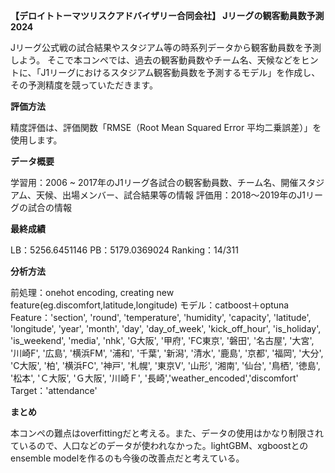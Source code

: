 **【デロイトトーマツリスクアドバイザリー合同会社】 Jリーグの観客動員数予測 2024**

Jリーグ公式戦の試合結果やスタジアム等の時系列データから観客動員数を予測しよう。
そこで本コンペでは、過去の観客動員数やチーム名、天候などをヒントに、「J1リーグにおけるスタジアム観客動員数を予測するモデル」を作成し、その予測精度を競っていただきます。

**評価方法**

精度評価は、評価関数「RMSE（Root Mean Squared Error 平均二乗誤差）」を使用します。

**データ概要**

学習用：2006 ~ 2017年のJ1リーグ各試合の観客動員数、チーム名、開催スタジアム、天候、出場メンバー、試合結果等の情報
評価用：2018～2019年のJ1リーグの試合の情報

**最終成績**

LB：5256.6451146
PB：5179.0369024
Ranking：14/311

**分析方法**

前処理：onehot encoding, creating new feature(eg.discomfort,latitude,longitude)
モデル：catboost＋optuna
Feature：'section', 'round', 'temperature', 'humidity', 'capacity',
       'latitude', 'longitude', 'year', 'month', 'day', 'day_of_week',
       'kick_off_hour', 'is_holiday', 'is_weekend', 'media', 'nhk', 'G大阪',
       '甲府', 'FC東京', '磐田', '名古屋', '大宮', '川崎F', '広島', '横浜FM', '浦和', '千葉', '新潟',
       '清水', '鹿島', '京都', '福岡', '大分', 'C大阪', '柏', '横浜FC', '神戸', '札幌', '東京V',
       '山形', '湘南', '仙台', '鳥栖', '徳島', '松本', 'Ｃ大阪', 'Ｇ大阪', '川崎Ｆ', '長崎','weather_encoded','discomfort'      
Target：'attendance'

**まとめ**

本コンペの難点はoverfittingだと考える。また、データの使用はかなり制限されているので、人口などのデータが使われなかった。lightGBM、xgboostとのensemble modelを作るのも今後の改善点だと考えている。
